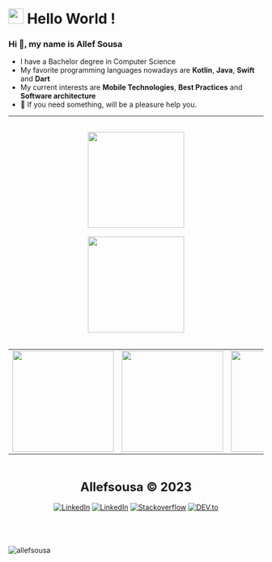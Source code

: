 

<h1><img src="https://emojis.slackmojis.com/emojis/images/1531849430/4246/blob-sunglasses.gif?1531849430" width="30"/> Hello World ! </h1>

### Hi 👋, my name is Allef Sousa

- I have a Bachelor degree in Computer Science
- My favorite programming languages nowadays are **Kotlin**, **Java**, **Swift** and **Dart**
- My current interests are **Mobile Technologies**, **Best Practices** and **Software architecture**
- 💬 If you need something, will be a pleasure help you.
---
<div align="center"><br>

<img height="190em" align="center" src="https://github-readme-stats.vercel.app/api?username=allefsousa&show_icons=true&theme=transparent"  />
    </div>

<div align="center"><br>
    <img height="190em" src="https://github-profile-summary-cards.vercel.app/api/cards/profile-details?username=allefsousa&theme=github_dark"/>
<br/>
<br/>
  
  <table>
    <tr><td><img height="200em" src="https://github-profile-summary-cards.vercel.app/api/cards/most-commit-language?username=allefsousa&theme=github_dark"/></td><td>
    <img height="200em" src="https://github-profile-summary-cards.vercel.app/api/cards/repos-per-language?username=allefsousa&theme=github_dark"/></td><td>
    <img height="200em" src="https://github-profile-summary-cards.vercel.app/api/cards/stats?username=allefsousa&theme=github_dark"/></td></tr>
  </table>
  
  </div>


<br/>
<br/>
<div align="center">
    <strong>
        <font size="+2" style="font"> Allefsousa © 2023 </font>
    </strong>
</div>
<br />
<div align="center">
    <a href="https://www.linkedin.com/in/allef-sousa" target="_blank"
        ><img
            src="https://img.shields.io/badge/LinkedIn-%230077B5.svg?&style=flat-square&logo=linkedin&logoColor=white"
            alt="LinkedIn"
    /></a>
    <a href="https://www.twitter.com/Allefsousa01" target="_blank"
        ><img
            src="https://img.shields.io/badge/Twitter-%230077B5.svg?&style=flat-square&logo=twitter&logoColor=white"
            alt="LinkedIn"
    /></a>
    <a href="https://stackoverflow.com/users/7396615" target="_blank"
        ><img
            src="https://img.shields.io/badge/-Stackoverflow-4CA143?style=flat-square&logo=Stackoverflow&logoColor=white"
            alt="Stackoverflow"
    /></a>
    <a href="https://dev.to/allefsousa" target="_blank"
        ><img
            src="https://img.shields.io/badge/DEV-%230A0A0A.svg?&style=flat-square&logo=DEV.to&logoColor=white"
            alt="DEV.to"
    /></a>
</div>

<br/>
<br/>

</div>


<br/>
<br/>
 <img src="https://komarev.com/ghpvc/?username=allefsousa&style=flat" alt="allefsousa" />



  









